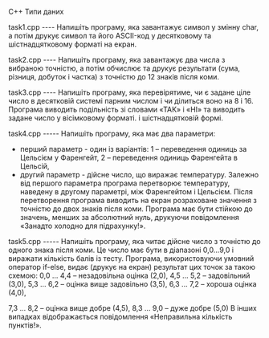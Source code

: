 С++ Типи даних




task1.cpp ---- Напишіть програму, яка завантажує символ у змінну char, а потім
друкує символ та його ASCII-код у десятковому та шістнадцятковому
форматі на екран.


task2.cpp ---- Напишіть програму, яка завантажує два числа з вибраною точністю, а
потім обчислює та друкує результати (сума, різниця, добуток і частка) з
точністю до 12 знаків після коми.



task3.cpp ----  Напишіть програму, яка перевірятиме, чи є задане ціле число в
десятковій системі парним числом і чи ділиться воно на 8 і 16.
Програма виводить подільність зі словами «ТАК» і «НІ» та виводить
задане число у вісімковому форматі. і шістнадцятковій формі.



task4.cpp -----  Напишіть програму, яка має два параметри:
- перший параметр - один із варіантів:
1 – переведення одиниць за Цельсієм у Фаренгейт,
2 – переведення одиниць Фаренгейта в Цельсій,
- другий параметр - дійсне число, що виражає температуру.
Залежно від першого параметра програма перетворює температуру,
наведену в другому параметрі, між Фаренгейтом і Цельсієм. Після
перетворення програма виводить на екран розраховане значення з
точністю до двох знаків після коми.
Програма має бути стійкою до значень, менших за абсолютний нуль,
друкуючи повідомлення «Занадто холодно для підрахунку!».





task5.cpp ----- Напишіть програму, яка читає дійсне число з точністю до одного знака
після коми. Це число має бути в діапазоні 0,0...9,0 і виражати кількість
балів із тесту.
Програма, використовуючи умовний оператор if-else, видає (друкує на
екран) результат цих точок за такою схемою:
0,0 ... 4,4 – незадовільна оцінка (2,0),
4,5 ... 5,2 – задовільний (3,0),
5,3 ... 6,2 – оцінка вище задовільно (3,5),
6,3 ... 7,2 – хороша оцінка (4,0),

7,3 ... 8,2 – оцінка вище добре (4,5),
8,3 ... 9,0 – дуже добре (5,0)
В інших випадках відображається повідомлення «Неправильна
кількість пунктів!».
